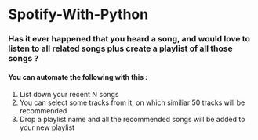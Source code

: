 # Spotify-With-Python

### Has it ever happened that you heard a song, and would love to listen to all related songs plus create a playlist of all those songs ? 

#### You can automate the following with this : 

1. List down your recent N songs 
2. You can select some tracks from it, on which similiar 50 tracks will be recommended
3. Drop a playlist name and all the recommended songs will be added to your new playlist
